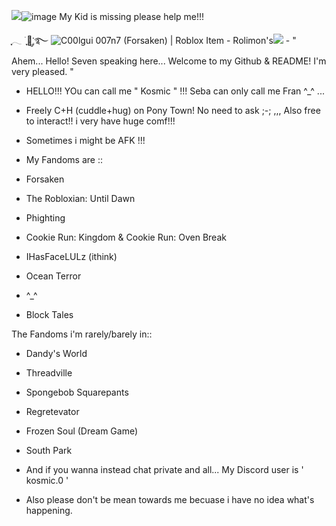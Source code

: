 <img src="blob:chrome-untrusted://media-app/b1a7c607-20a5-4b3e-a2dd-4aacaf7d1a37" />![image](https://github.com/user-attachments/assets/7bea4c18-07ba-4444-b937-ed28c7caefcc)
My Kid is missing please help me!!!

ִֶָ𓂃 ࣪ ִֶָ🐇་༘࿐  <img src="https://tr.rbxcdn.com/180DAY-b86ded0a2c1592423f8f818e5bffb040/420/420/Hat/Webp/noFilter" alt="C00lgui 007n7 (Forsaken) | Roblox Item - Rolimon&#39;s"/>![](https://github.com/user-attachments/36bb09ef-655e-43d6-9ea5-a7f4cf05603d) - " Ahem... Hello! Seven speaking here... Welcome to my Github & README! I'm very pleased. "

- HELLO!!! YOu can call me " Kosmic " !!! Seba can only call me Fran ^_^ ...
- Freely C+H (cuddle+hug) on Pony Town! No need to ask ;-; ,,, Also free to interact!! i very have huge comf!!!
- Sometimes i might be AFK !!! 

- My Fandoms are ::
- Forsaken
- The Robloxian: Until Dawn
- Phighting
- Cookie Run: Kingdom & Cookie Run: Oven Break
- IHasFaceLULz (ithink)
- Ocean Terror
- ^_^
- Block Tales

The Fandoms i'm rarely/barely in::
- Dandy's World
- Threadville
- Spongebob Squarepants
- Regretevator
- Frozen Soul (Dream Game)
- South Park

- And if you wanna instead chat private and all... My Discord user is ' kosmic.0 '

- Also please don't be mean towards me becuase i have no idea what's happening.

